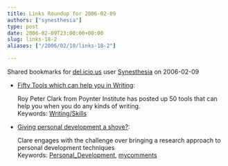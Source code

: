```yaml
---
title: Links Roundup for 2006-02-09
authors: ["synesthesia"]
type: post
date: 2006-02-09T23:00:00+00:00
slug: links-18-2 
aliases: ["/2006/02/10/links-18-2"]

---
```

Shared bookmarks for [del.icio.us][1] user  [Synesthesia][2] on 2006-02-09

  * [Fifty Tools which can help you in Writing][3]:
  
    Roy Peter Clark from Poynter Institute has posted up 50 tools that can help you when you do any kinds of writing.   
    Keywords: [Writing/Skills][4]
  * [Giving personal development a shove?][5]:
  
    Clare engages with the challenge over bringing a research approach to personal development techniques   
    Keywords: [Personal_Development][6], [mycomments][7]

 [1]: https://del.icio.us/
 [2]: https://del.icio.us/synesthesia
 [3]: https://www.lifehack.org/articles/lifehack/fifty-50-tools-which-can-help-you-in-writing.html "https://www.lifehack.org/articles/lifehack/fifty-50-tools-which-can-help-you-in-writing.html"
 [4]: https://del.icio.us/synesthesia/Writing/Skills
 [5]: https://www.selfworks.net/blog/doesitworkdiary/2006/02/giving-personal-development-shove.html#comments "https://www.selfworks.net/blog/doesitworkdiary/2006/02/giving-personal-development-shove.html#comments"
 [6]: https://del.icio.us/synesthesia/Personal_Development
 [7]: https://del.icio.us/synesthesia/mycomments